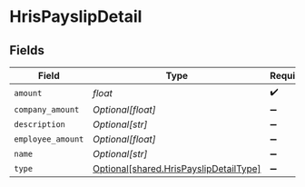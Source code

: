 # HrisPayslipDetail


## Fields

| Field                                                                                  | Type                                                                                   | Required                                                                               | Description                                                                            |
| -------------------------------------------------------------------------------------- | -------------------------------------------------------------------------------------- | -------------------------------------------------------------------------------------- | -------------------------------------------------------------------------------------- |
| `amount`                                                                               | *float*                                                                                | :heavy_check_mark:                                                                     | N/A                                                                                    |
| `company_amount`                                                                       | *Optional[float]*                                                                      | :heavy_minus_sign:                                                                     | N/A                                                                                    |
| `description`                                                                          | *Optional[str]*                                                                        | :heavy_minus_sign:                                                                     | N/A                                                                                    |
| `employee_amount`                                                                      | *Optional[float]*                                                                      | :heavy_minus_sign:                                                                     | N/A                                                                                    |
| `name`                                                                                 | *Optional[str]*                                                                        | :heavy_minus_sign:                                                                     | N/A                                                                                    |
| `type`                                                                                 | [Optional[shared.HrisPayslipDetailType]](../../models/shared/hrispayslipdetailtype.md) | :heavy_minus_sign:                                                                     | N/A                                                                                    |